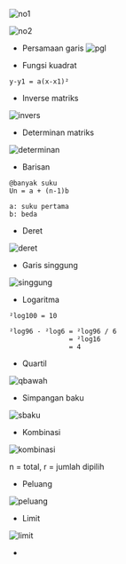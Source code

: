 ![no1](https://latex.codecogs.com/svg.image?9^\frac32&space;&plus;&space;125^\frac23&space;=&space;3^{2\frac32}&space;&plus;&space;5^{3\frac32})

![no2](https://latex.codecogs.com/svg.image?\frac{4&space;&plus;&space;3&space;\sqrt{2}}{2-&space;\sqrt{2}}&space;=&space;\frac{4&space;&plus;&space;3\sqrt{2}}{2&space;-\sqrt{2}}&space;*&space;\frac{2&plus;\sqrt{2}}{2&plus;\sqrt{2}}&space;&space;)

- Persamaan garis
![pgl](https://encrypted-tbn0.gstatic.com/images?q=tbn:ANd9GcTiwz1UHO4n3DaCQtGbCwPOdf89KF3kFoY_CK5wpEHCx9j5tmjokvDNIfvF&s=10)

- Fungsi kuadrat

```
y-y1 = a(x-x1)²
```

- Inverse matriks

![invers](https://encrypted-tbn0.gstatic.com/images?q=tbn:ANd9GcS9VVJorIcI9kRjuMlGl1eWjTtbdrKcyeWMKw&usqp=CAU)

- Determinan matriks

![determinan](https://encrypted-tbn0.gstatic.com/images?q=tbn:ANd9GcRN76N7XDzolT6T-pgGjVvyF4TcNHntDt-uk8vtcGF3F1jqhkDGNY_AxmY&s=10)

- Barisan

```
@banyak suku
Un = a + (n-1)b

a: suku pertama
b: beda
```

- Deret

![deret](https://www.ruangguru.com/hs-fs/hubfs/Rumus%20Sn%20Baris%20dan%20Deret%20Geometri.jpg?width=600&name=Rumus%20Sn%20Baris%20dan%20Deret%20Geometri.jpg)

- Garis singgung

![singgung](https://id-static.z-dn.net/files/d13/b5d1c3e2e99c837a601baa085d3d1f6d.jpg)

- Logaritma

```
²log100 = 10

²log96 - ²log6 = ²log96 / 6
               = ²log16
               = 4
```

- Quartil

![qbawah](https://encrypted-tbn0.gstatic.com/images?q=tbn:ANd9GcT02iC4b_CQ_ft6dWdsJV699u_bdluaN7jAPA&usqp=CAU)

- Simpangan baku

![sbaku](https://gurubelajarku.com/wp-content/uploads/2019/06/Contoh-Soal-Simpangan-Baku.jpg)

- Kombinasi

![kombinasi](https://www.gstatic.com/education/formulas2/397133473/id/combination_formula.svg)

n = total, r = jumlah dipilih

- Peluang

![peluang](https://encrypted-tbn0.gstatic.com/images?q=tbn:ANd9GcTknO5x7UesN7tXI51JupTh6Amorsqyt-McPuRcuvi6LRzK0x07Pvpgz0Y&s=10)

- Limit

![limit](https://www.ruangguru.com/hubfs/image-png-Apr-20-2021-04-20-41-38-AM.png)

- 
